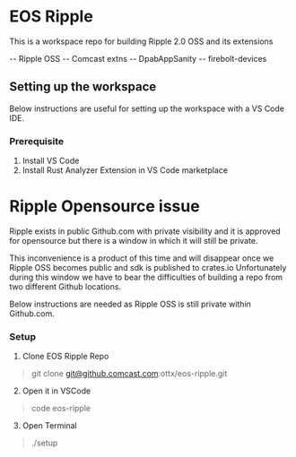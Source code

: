 # EOS Ripple

This is a workspace repo for building Ripple 2.0 OSS and its extensions

-- Ripple OSS
-- Comcast extns
-- DpabAppSanity
-- firebolt-devices


## Setting up the workspace

Below instructions are useful for setting up the workspace with a VS Code IDE.

### Prerequisite

1. Install VS Code
2. Install Rust Analyzer Extension in VS Code marketplace

# Ripple Opensource issue

Ripple exists in public Github.com with private visibility and it is approved for opensource but there is a window in which it will still be private. 

This inconvenience is a product of this time and will disappear once we Ripple OSS becomes public and sdk is published to crates.io
Unfortunately during this window we have to bear the difficulties of building a repo from two different Github locations.

Below instructions are needed as Ripple OSS is still private within Github.com. 

### Setup


1. Clone EOS Ripple Repo
>git clone git@github.comcast.com:ottx/eos-ripple.git

2. Open it in VSCode
> code eos-ripple

3. Open Terminal 
> ./setup